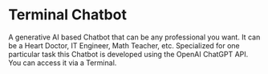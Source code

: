 
# Terminal Chatbot

A generative AI based Chatbot that can be any professional you want. It can be a Heart Doctor, IT Engineer, Math Teacher, etc. Specialized for one particular task this Chatbot is developed using the OpenAI ChatGPT API. You can access it via a Terminal.

